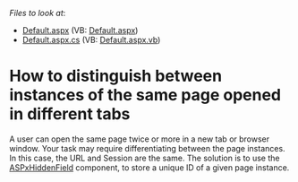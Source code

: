 <!-- default file list -->
*Files to look at*:

* [Default.aspx](./CS/DistinguishingTwoPages/Default.aspx) (VB: [Default.aspx](./VB/DistinguishingTwoPages/Default.aspx))
* [Default.aspx.cs](./CS/DistinguishingTwoPages/Default.aspx.cs) (VB: [Default.aspx.vb](./VB/DistinguishingTwoPages/Default.aspx.vb))
<!-- default file list end -->
# How to distinguish between instances of the same page opened in different tabs


<p>A user can open the same page twice or more in a new tab or browser window. Your task may require differentiating between the page instances. In this case, the URL and Session are the same. The solution is to use the <a href="http://documentation.devexpress.com/#AspNet/clsDevExpressWebASPxHiddenFieldASPxHiddenFieldtopic">ASPxHiddenField</a> component, to store a unique ID of a given page instance.</p>

<br/>


